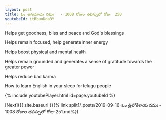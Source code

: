 ```yaml
---
layout: post
title: ఓం అనయాయ నమః   - 1008 రోజుల తపస్సులో రోజు  250
youtubeId: itRbuuDda3Y
---
```

 
 
Helps get goodness, bliss and peace and God's blessings
 
Helps remain focused, help generate inner energy 
 
Helps boost physical and mental health 
 
Helps remain grounded and generates a sense of gratitude towards the greater power 
 
Helps reduce bad karma
 
How to learn English in your sleep for telugu people
 
 
 
 


{% include youtubePlayer.html id=page.youtubeId %}
 
[Next]({{ site.baseurl }}{% link split1/_posts/2019-09-16-ఓం త్రిలోకేశాయ నమః  - 1008 రోజుల తపస్సులో రోజు  251.md%})
 
